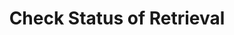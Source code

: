 ---
title: Check Status of Retrieval
excerpt: ''
deprecated: false
hidden: false
metadata:
  title: ''
  description: ''
  robots: index
next:
  description: ''
---